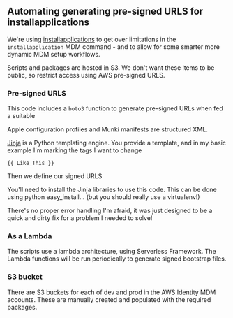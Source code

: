 Automating generating pre-signed URLS for installapplications
---

We're using [installapplications](https://github.com/erikng/installapplications) to get over limitations in the `installapplication` MDM command - and to allow for some smarter more dynamic MDM setup workflows.

Scripts and packages are hosted in S3. We don't want these items to be public, so restrict access using AWS pre-signed URLS.

### Pre-signed URLS

This code includes a `boto3` function to generate pre-signed URLs when fed a suitable

Apple configuration profiles and Munki manifests are structured XML.

[Jinja](http://jinja.pocoo.org/) is a Python templating engine. You provide a template, and in my basic example I'm marking the tags I want to change  

`{{ Like_This }}`  

Then we define our signed URLS

You'll need to install the Jinja libraries to use this code. This can be done using python easy_install... (but you should really use a virtualenv!)


There's no proper error handling I'm afraid, it was just designed to be a quick and dirty fix for a problem I needed to solve!

### As a Lambda

The scripts use a lambda architecture, using Serverless Framework. The Lambda functions will be run periodically to generate signed bootstrap files.


### S3 bucket

There are S3 buckets for each of dev and prod in the AWS Identity MDM accounts. These are manually created and populated with the required packages.
